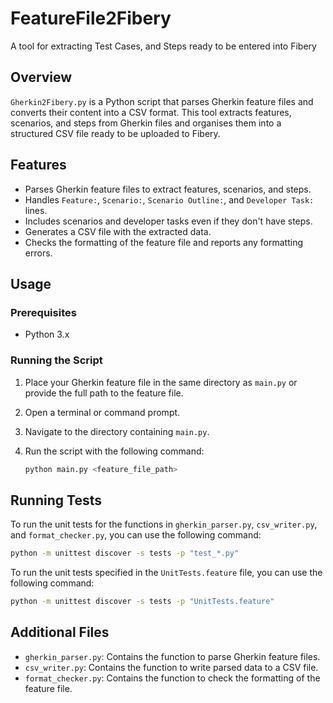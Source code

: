 # FeatureFile2Fibery
A tool for extracting Test Cases, and Steps ready to be entered into Fibery 

## Overview

`Gherkin2Fibery.py` is a Python script that parses Gherkin feature files and converts their content into a CSV format. This tool extracts features, scenarios, and steps from Gherkin files and organises them into a structured CSV file ready to be uploaded to Fibery.

## Features

- Parses Gherkin feature files to extract features, scenarios, and steps.
- Handles `Feature:`, `Scenario:`, `Scenario Outline:`, and `Developer Task:` lines.
- Includes scenarios and developer tasks even if they don't have steps.
- Generates a CSV file with the extracted data.
- Checks the formatting of the feature file and reports any formatting errors.

## Usage

### Prerequisites

- Python 3.x

### Running the Script

1. Place your Gherkin feature file in the same directory as `main.py` or provide the full path to the feature file.
2. Open a terminal or command prompt.
3. Navigate to the directory containing `main.py`.
4. Run the script with the following command:

   ```sh
   python main.py <feature_file_path>
   ```

## Running Tests

To run the unit tests for the functions in `gherkin_parser.py`, `csv_writer.py`, and `format_checker.py`, you can use the following command:

```sh
python -m unittest discover -s tests -p "test_*.py"
```

To run the unit tests specified in the `UnitTests.feature` file, you can use the following command:

```sh
python -m unittest discover -s tests -p "UnitTests.feature"
```

## Additional Files

- `gherkin_parser.py`: Contains the function to parse Gherkin feature files.
- `csv_writer.py`: Contains the function to write parsed data to a CSV file.
- `format_checker.py`: Contains the function to check the formatting of the feature file.
